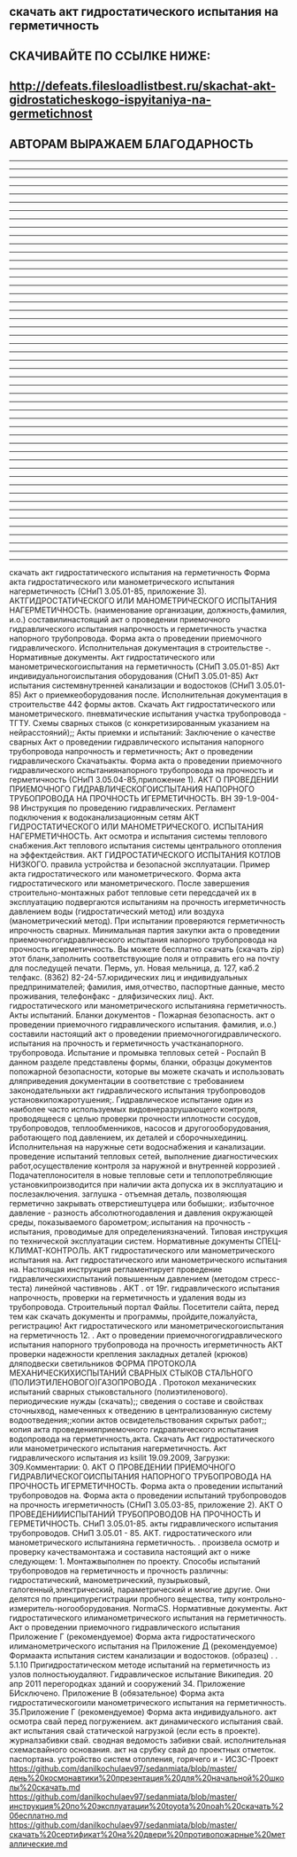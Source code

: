 скачать акт гидростатического испытания на герметичность
--------------------------------------------------
СКАЧИВАЙТЕ ПО ССЫЛКЕ НИЖЕ:
--------------------------------------------------
http://defeats.filesloadlistbest.ru/skachat-akt-gidrostaticheskogo-ispyitaniya-na-germetichnost
--------------------------------------------------
АВТОРАМ ВЫРАЖАЕМ БЛАГОДАРНОСТЬ
--------------------------------------------------
--------------------------------------------------
--------------------------------------------------
--------------------------------------------------
--------------------------------------------------
--------------------------------------------------
--------------------------------------------------
--------------------------------------------------
--------------------------------------------------
--------------------------------------------------
--------------------------------------------------
--------------------------------------------------
--------------------------------------------------
--------------------------------------------------
--------------------------------------------------
--------------------------------------------------
--------------------------------------------------
--------------------------------------------------
--------------------------------------------------
--------------------------------------------------
--------------------------------------------------
--------------------------------------------------
--------------------------------------------------
--------------------------------------------------
--------------------------------------------------
--------------------------------------------------
--------------------------------------------------
--------------------------------------------------
--------------------------------------------------
--------------------------------------------------
--------------------------------------------------
--------------------------------------------------
--------------------------------------------------
--------------------------------------------------
--------------------------------------------------
--------------------------------------------------
--------------------------------------------------
--------------------------------------------------
--------------------------------------------------
--------------------------------------------------
--------------------------------------------------
--------------------------------------------------
--------------------------------------------------
--------------------------------------------------
--------------------------------------------------
--------------------------------------------------
--------------------------------------------------
--------------------------------------------------
--------------------------------------------------
--------------------------------------------------
скачать акт гидростатического испытания на герметичность Форма акта гидростатического или манометрического испытания нагерметичность (СНиП 3.05.01-85, приложение 3). АКТГИДРОСТАТИЧЕСКОГО ИЛИ МАНОМЕТРИЧЕСКОГО ИСПЫТАНИЯ НАГЕРМЕТИЧНОСТЬ. (наименование организации, должность,фамилия, и.о.) составилинастоящий акт о проведении приемочного гидравлического испытания напрочность и герметичность участка напорного трубопровода. Форма акта о проведении приемочного гидравлического. Исполнительная документация в строительстве  -. Нормативные документы. Акт гидростатического или манометрическогоиспытания на герметичность (СНиП 3.05.01-85)  Акт индивидуальногоиспытания оборудования (СНиП 3.05.01-85)  Акт испытания системвнутренней канализации и водостоков (СНиП 3.05.01-85)  Акт о приемкеоборудования после. Исполнительная документация в строительстве 442 формы актов. Скачать Акт гидростатического или манометрического. пневматические испытания участка трубопровода - ТГТУ. Схемы сварных стыков (с конкретизированным указанием на нейрасстояний);; Акты приемки и испытаний:  Заключение о качестве сварных Акт о проведении гидравлического испытания напорного трубопровода напрочность и герметичность;  Акт о проведении гидравлического  Скачатьакты. Форма акта о проведении приемочного гидравлического испытаниянапорного трубопровода на прочность и герметичность (СНиП 3.05.04-85,приложение 1). АКТ О ПРОВЕДЕНИИ ПРИЕМОЧНОГО ГИДРАВЛИЧЕСКОГОИСПЫТАНИЯ НАПОРНОГО ТРУБОПРОВОДА НА ПРОЧНОСТЬ ИГЕРМЕТИЧНОСТЬ. ВН 39-1.9-004-98 Инструкция по проведению гидравлических. Регламент подключения к водоканализационным сетям
АКТ ГИДРОСТАТИЧЕСКОГО ИЛИ МАНОМЕТРИЧЕСКОГО. ИСПЫТАНИЯ НАГЕРМЕТИЧНОСТЬ. Акт осмотра и испытания системы теплового снабжения.Акт теплового испытания системы центрального отопления на эффектдействия. АКТ ГИДРОСТАТИЧЕСКОГО ИСПЫТАНИЯ КОТЛОВ НИЗКОГО. правила устройства и безопасной эксплуатации. Пример акта гидростатического или манометрического. Форма акта гидростатического или манометрического. После завершения строительно-монтажных работ тепловые сети передсдачей их в эксплуатацию подвергаются испытаниям на прочность игерметичность давлением воды (гидростатический метод) или воздуха (манометрический метод). При испытании проверяются герметичность ипрочность сварных. Минимальная партия закупки акта о проведении приемочногогидравлического испытания напорного трубопровода на прочность игерметичность.  Вы можете бесплатно скачать (скачать zip) этот бланк,заполнить соответствующие поля и отправить его на почту для последущей печати. Пермь, ул. Новая мельница, д. 127, каб.2 телфакс. (8362) 82-24-57.юридических лиц и индивидуальных предпринимателей; фамилия, имя,отчество, паспортные данные, место проживания, телефонфакс - дляфизических лиц). Акт. гидростатического или манометрического испытанияна герметичность. Акты испытаний. Бланки документов - Пожарная безопасность. акт о проведении приемочного гидравлического испытания. фамилия, и.о.) составили настоящий акт о проведении приемочногогидравлического. испытания на прочность и герметичность участканапорного. трубопровода. Испытание и промывка тепловых сетей - Роспайп
В данном разделе представлены формы, бланки, образцы документов попожарной безопасности, которые вы можете скачать и использовать дляприведения документации в соответствие с требованием законодательныхи  акт гидравлического испытания трубопроводов установкипожаротушения;. Гидравлическое испытание  один из наиболее часто используемых видовнеразрушающего контроля, проводящееся с целью проверки прочности иплотности сосудов, трубопроводов, теплообменников, насосов и другогооборудования, работающего под давлением, их деталей и сборочныхединиц. Исполнительная на наружные сети водоснабжения и канализации. проведение испытаний тепловых сетей, выполнение диагностических работ,осуществление контроля за наружной и внутренней коррозией . Подачатеплоносителя в новые тепловые сети и теплопотребляющие установкипроизводится при наличии акта допуска их в эксплуатацию и послезаключения. заглушка - отъемная деталь, позволяющая герметично закрывать отверстиештуцера или бобышки;. избыточное давление - разность абсолютногодавления и давления окружающей среды, показываемого барометром;.испытания на прочность - испытания, проводимые для определениязначений. Типовая инструкция по технической эксплуатации систем. Нормативные документы  СПЕЦ-КЛИМАТ-КОНТРОЛЬ. АКТ гидростатического или манометрического испытания на. Акт гидростатического или манометрического испытания на. Настоящая инструкция регламентирует проведение гидравлическихиспытаний повышенным давлением (методом стресс-теста) линейной частивновь . АКТ  . от   19г. гидравлического испытания напрочность, проверки на герметичность и удаления воды из трубопровода. Строительный портал  Файлы. Посетители сайта, перед тем как скачать документы и программы, пройдите,пожалуйста, регистрацию!  Акт гидростатического или манометрическогоиспытания на герметичность 12. . Акт о проведении приемочногогидравлического испытания напорного трубопровода на прочность игерметичность
АКТ проверки надежности крепления закладных деталей (крюков) дляподвески светильников  ФОРМА ПРОТОКОЛА МЕХАНИЧЕСКИХИСПЫТАНИЙ СВАРНЫХ СТЫКОВ СТАЛЬНОГО (ПОЛИЭТИЛЕНОВОГО)ГАЗОПРОВОДА . Протокол механических испытаний сварных стыковстального (полиэтиленового). периодические нужды (скачать);; сведения о составе и свойствах сточныхвод, намеченных к отведению в централизованную систему водоотведения;;копии актов освидетельствования скрытых работ;; копия акта проведенияприемочного гидравлического испытания водопровода на герметичность,акта. Скачать Акт гидростатического или манометрического испытания нагерметичность. Акт гидравлического испытания из ksilit 19.09.2009, Загрузки: 309.Комментарии: 0. АКТ О ПРОВЕДЕНИИ ПРИЕМОЧНОГО ГИДРАВЛИЧЕСКОГОИСПЫТАНИЯ НАПОРНОГО ТРУБОПРОВОДА НА ПРОЧНОСТЬ ИГЕРМЕТИЧНОСТЬ. Форма акта о проведении испытаний трубопроводов на. Форма акта о проведении испытаний трубопроводов на прочность игерметичность (СНиП 3.05.03-85, приложение 2). АКТ О ПРОВЕДЕНИИИСПЫТАНИЙ ТРУБОПРОВОДОВ НА ПРОЧНОСТЬ И ГЕРМЕТИЧНОСТЬ. СНиП 3.05.01-85. акты гидравлического испытания трубопроводов. СНиП 3.05.01 - 85. АКТ. гидростатического или манометрического испытанияна герметичность. .   произвела осмотр и проверку качествамонтажа и составила настоящий акт о ниже следующем: 1. Монтажвыполнен по проекту. Способы испытаний трубопроводов на герметичность и прочность различны: гидростатический, манометрический, пузырьковый, галогенный,электрический, параметрический и многие другие. Они делятся по принципурегистрации пробного вещества, типу контрольно-измеритель-ногооборудования. NormaCS. Нормативные документы. Акт гидростатического илиманометрического испытания на герметичность. Акт о проведении приемочного гидравлического испытания
Приложение Г (рекомендуемое) Форма акта гидростатического илиманометрического испытания на  Приложение Д (рекомендуемое) Формаакта испытания систем канализации и водостоков. (образец) . . 5.1.10 Пригидростатическом методе испытаний на герметичность из узлов полностьюудаляют. Гидравлическое испытание  Википедия. 20 апр 2011  перегородках зданий и сооружений 34. Приложение БИсключено. Приложение В (обязательное) Форма акта гидростатическогоили манометрического испытания на герметичность. 35.Приложение Г (рекомендуемое) Форма акта индивидуального. акт осмотра свай перед погружением.  акт динамического испытания свай. акт испытания свай статической нагрузкой (если есть в проекте).  журналзабивки свай.  сводная ведомость забивки свай.  исполнительная схемасвайного основания.  акт на срубку свай до проектных отметок.  паспортана. устройство систем отопления, горячего и  - ИСЗС-Проект
https://github.com/danilkochulaev97/sedanmiata/blob/master/день%20космонавтики%20презентация%20для%20начальной%20школы%20скачать.md
https://github.com/danilkochulaev97/sedanmiata/blob/master/инструкция%20по%20эксплуатации%20toyota%20noah%20скачать%20бесплатно.md
https://github.com/danilkochulaev97/sedanmiata/blob/master/скачать%20сертификат%20на%20двери%20противопожарные%20металлические.md